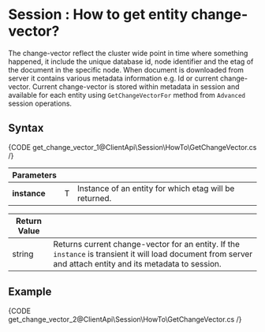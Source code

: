 # Session : How to get entity change-vector?

The change-vector reflect the cluster wide point in time where something happened, it include the unique database id, node identifier and the etag of the document in the specific node.
When document is downloaded from server it contains various metadata information e.g. Id or current change-vector. Current change-vector is stored within metadata in session and available for each entity using `GetChangeVectorFor` method from `Advanced` session operations.

## Syntax

{CODE get_change_vector_1@ClientApi\Session\HowTo\GetChangeVector.cs /}

| Parameters | | |
| ------------- | ------------- | ----- |
| **instance** | T | Instance of an entity for which etag will be returned. |

| Return Value | |
| ------------- | ----- |
| string | Returns current change-vector for an entity. If the `instance` is transient it will load document from server and attach entity and its metadata to session. |

## Example

{CODE get_change_vector_2@ClientApi\Session\HowTo\GetChangeVector.cs /}
